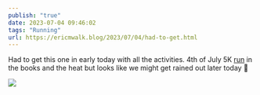 ```yaml
---
publish: "true"
date: 2023-07-04 09:46:02
tags: "Running"
url: https://ericmwalk.blog/2023/07/04/had-to-get.html
---
```


Had to get this one in early today with all the activities. 4th of July 5K [run](https://strava.com/activities/9385958936) in the books and the heat but looks like we might get rained out later today 🤨

![](https://ericmwalk.blog/uploads/2023/4f684c4007.jpg)